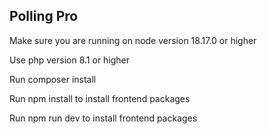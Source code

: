 ## Polling Pro 
Make sure you  are running on node version  18.17.0 or higher
 
Use php version 8.1 or higher

Run composer  install

Run npm  install  to install frontend packages

Run npm run dev to install frontend packages


